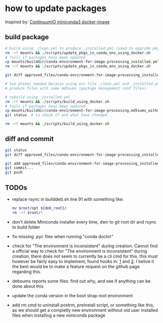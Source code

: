 # how to update packages

Inspired by: [ContinuumIO miniconda3 docker-image](https://github.com/ContinuumIO/docker-images/blob/main/miniconda3/debian/Dockerfile)

## build package

```bash
# build using _clean.yml to produce _installed.yml (used to upgrade pkgs)
rm -rf mounts && ./scripts/update_pkgs_in_conda_env_using_docker.sh
# fails if packages have been updated
cp mounts/builddir/conda-environment-for-image-processing_installed.yml approved_files/
rm -rf mounts && ./scripts/update_pkgs_in_conda_env_using_docker.sh

git diff approved_files/conda-environment-for-image-processing_installed.yml  # to check if and what have changed

# two phases needed because using env file _clean.yml and _installed.yml does not
# produce files with same md5sums (package management conf files).

# rebuild using _installed.yml
rm -rf mounts && ./scripts/build_using_docker.sh
# fails if packages have been updated
cp mounts/builddir/conda-environment-for-image-processing.md5sums_without_pyc_and_history approved_files/
git status  # to check if and what have changed

rm -rf mounts && ./scripts/build_using_docker.sh
```

## diff and commit

```bash
git status
git diff approved_files/conda-environment-for-image-processing_installed.yml approved_files/conda-environment-for-image-processing.md5sums_without_pyc_and_history scripts/conda-environment-for-image-processing_clean.yml

git add approved_files/conda-environment-for-image-processing_installed.yml approved_files/conda-environment-for-image-processing.md5sums_without_pyc_and_history scripts/conda-environment-for-image-processing_clean.yml
git commit...
git push
```

## TODOs

* replace rsync in builddeb.sh line 91 with something like:

  ```bash
  mv $root/opt ${deb_root}/
  rm -rf $root/*
  ```
* don't delete Miniconda installer every time, dwn to git root dir and rsync to build folder
* fix missing .pyc files when running "conda doctor"
* check for "The environment is inconsistent" during creation. Cannot find a official way to check for "The environment is inconsistent" during creation, there does not seem to currently be a cli cmd for this, this must however be fairly easy to implement, found hooks in: [1](https://github.com/conda/conda/blob/3e7595314d85b9aa5a4e4ba3201661cfaaa10b4a/conda/core/solve.py#L632) and [2](https://github.com/search?q=repo%3Aconda%2Fconda%20inconsistent&type=code). I belive it the best would be to make a feature request on the github page regarding this.
* debsums reports some files: find out why, and see if anything can be done about this
* update the conda version in the boot strap root environment
* add rm cmd to uninstall postrm, preinstall script, or something like this, as we should get a completly new environment without old user installed files when installing a new miniconda package
